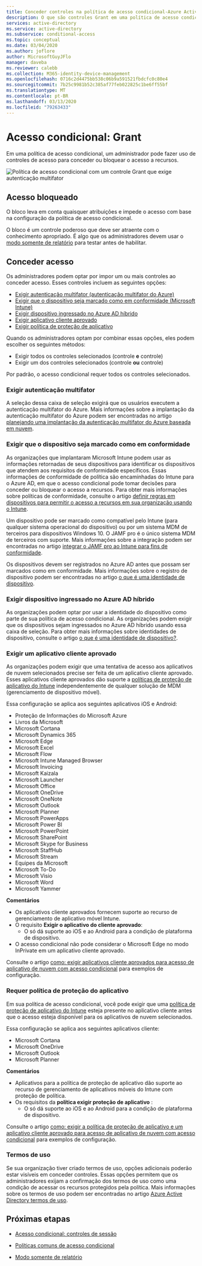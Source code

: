 ```yaml
---
title: Conceder controles na política de acesso condicional-Azure Active Directory
description: O que são controles Grant em uma política de acesso condicional do Azure AD
services: active-directory
ms.service: active-directory
ms.subservice: conditional-access
ms.topic: conceptual
ms.date: 03/04/2020
ms.author: joflore
author: MicrosoftGuyJFlo
manager: daveba
ms.reviewer: calebb
ms.collection: M365-identity-device-management
ms.openlocfilehash: 0716c2d4475bb538c06b9a591521fbdcfc0c80e4
ms.sourcegitcommit: 7b25c9981b52c385af77feb022825c1be6ff55bf
ms.translationtype: MT
ms.contentlocale: pt-BR
ms.lasthandoff: 03/13/2020
ms.locfileid: "79263433"
---
```

# <a name="conditional-access-grant"></a>Acesso condicional: Grant

Em uma política de acesso condicional, um administrador pode fazer uso de controles de acesso para conceder ou bloquear o acesso a recursos.

![Política de acesso condicional com um controle Grant que exige autenticação multifator](./media/concept-conditional-access-grant/conditional-access-grant.png)

## <a name="block-access"></a>Acesso bloqueado

O bloco leva em conta quaisquer atribuições e impede o acesso com base na configuração da política de acesso condicional.

O bloco é um controle poderoso que deve ser atraente com o conhecimento apropriado. É algo que os administradores devem usar o [modo somente de relatório](concept-conditional-access-report-only.md) para testar antes de habilitar.

## <a name="grant-access"></a>Conceder acesso

Os administradores podem optar por impor um ou mais controles ao conceder acesso. Esses controles incluem as seguintes opções: 

- [Exigir autenticação multifator (autenticação multifator do Azure)](../authentication/concept-mfa-howitworks.md)
- [Exigir que o dispositivo seja marcado como em conformidade (Microsoft Intune)](/intune/protect/device-compliance-get-started)
- [Exigir dispositivo ingressado no Azure AD híbrido](../devices/concept-azure-ad-join-hybrid.md)
- [Exigir aplicativo cliente aprovado](app-based-conditional-access.md)
- [Exigir política de proteção de aplicativo](app-protection-based-conditional-access.md)

Quando os administradores optam por combinar essas opções, eles podem escolher os seguintes métodos:

- Exigir todos os controles selecionados (controle **e** controle)
- Exigir um dos controles selecionados (controle **ou** controle)

Por padrão, o acesso condicional requer todos os controles selecionados.

### <a name="require-multi-factor-authentication"></a>Exigir autenticação multifator

A seleção dessa caixa de seleção exigirá que os usuários executem a autenticação multifator do Azure. Mais informações sobre a implantação da autenticação multifator do Azure podem ser encontradas no artigo [planejando uma implantação da autenticação multifator do Azure baseada em nuvem](../authentication/howto-mfa-getstarted.md).

### <a name="require-device-to-be-marked-as-compliant"></a>Exigir que o dispositivo seja marcado como em conformidade

As organizações que implantaram Microsoft Intune podem usar as informações retornadas de seus dispositivos para identificar os dispositivos que atendem aos requisitos de conformidade específicos. Essas informações de conformidade de política são encaminhadas do Intune para o Azure AD, em que o acesso condicional pode tomar decisões para conceder ou bloquear o acesso a recursos. Para obter mais informações sobre políticas de conformidade, consulte o artigo [definir regras em dispositivos para permitir o acesso a recursos em sua organização usando o Intune](/intune/protect/device-compliance-get-started).

Um dispositivo pode ser marcado como compatível pelo Intune (para qualquer sistema operacional do dispositivo) ou por um sistema MDM de terceiros para dispositivos Windows 10. O JAMF pro é o único sistema MDM de terceiros com suporte. Mais informações sobre a integração podem ser encontradas no artigo [integrar o JAMF pro ao Intune para fins de conformidade](/intune/protect/conditional-access-integrate-jamf).

Os dispositivos devem ser registrados no Azure AD antes que possam ser marcados como em conformidade. Mais informações sobre o registro de dispositivo podem ser encontradas no artigo [o que é uma identidade de dispositivo](../devices/overview.md).

### <a name="require-hybrid-azure-ad-joined-device"></a>Exigir dispositivo ingressado no Azure AD híbrido

As organizações podem optar por usar a identidade do dispositivo como parte de sua política de acesso condicional. As organizações podem exigir que os dispositivos sejam ingressados no Azure AD híbrido usando essa caixa de seleção. Para obter mais informações sobre identidades de dispositivo, consulte o artigo [o que é uma identidade de dispositivo?](../devices/overview.md).

### <a name="require-approved-client-app"></a>Exigir um aplicativo cliente aprovado

As organizações podem exigir que uma tentativa de acesso aos aplicativos de nuvem selecionados precise ser feita de um aplicativo cliente aprovado. Esses aplicativos cliente aprovados dão suporte a [políticas de proteção de aplicativo do Intune](/intune/app-protection-policy) independentemente de qualquer solução de MDM (gerenciamento de dispositivo móvel).

Essa configuração se aplica aos seguintes aplicativos iOS e Android:

- Proteção de Informações do Microsoft Azure
- Livros da Microsoft
- Microsoft Cortana
- Microsoft Dynamics 365
- Microsoft Edge
- Microsoft Excel
- Microsoft Flow
- Microsoft Intune Managed Browser
- Microsoft Invoicing
- Microsoft Kaizala
- Microsoft Launcher
- Microsoft Office
- Microsoft OneDrive
- Microsoft OneNote
- Microsoft Outlook
- Microsoft Planner
- Microsoft PowerApps
- Microsoft Power BI
- Microsoft PowerPoint
- Microsoft SharePoint
- Microsoft Skype for Business
- Microsoft StaffHub
- Microsoft Stream
- Equipes da Microsoft
- Microsoft To-Do
- Microsoft Visio
- Microsoft Word
- Microsoft Yammer

**Comentários**

- Os aplicativos cliente aprovados fornecem suporte ao recurso de gerenciamento de aplicativo móvel Intune.
- O requisito **Exigir o aplicativo do cliente aprovado**:
   - O só dá suporte ao iOS e ao Android para a condição de plataforma de dispositivo.
- O acesso condicional não pode considerar o Microsoft Edge no modo InPrivate em um aplicativo cliente aprovado.

Consulte o artigo [como: exigir aplicativos cliente aprovados para acesso de aplicativo de nuvem com acesso condicional](app-based-conditional-access.md) para exemplos de configuração.

### <a name="require-app-protection-policy"></a>Requer política de proteção do aplicativo

Em sua política de acesso condicional, você pode exigir que uma [política de proteção de aplicativo do Intune](/intune/app-protection-policy) esteja presente no aplicativo cliente antes que o acesso esteja disponível para os aplicativos de nuvem selecionados. 

Essa configuração se aplica aos seguintes aplicativos cliente:

- Microsoft Cortana
- Microsoft OneDrive
- Microsoft Outlook
- Microsoft Planner

**Comentários**

- Aplicativos para a política de proteção de aplicativo dão suporte ao recurso de gerenciamento de aplicativos móveis do Intune com proteção de política.
- Os requisitos da **política exigir proteção de aplicativo** :
    - O só dá suporte ao iOS e ao Android para a condição de plataforma de dispositivo.

Consulte o artigo [como: exigir a política de proteção de aplicativo e um aplicativo cliente aprovado para acesso de aplicativo de nuvem com acesso condicional](app-protection-based-conditional-access.md) para exemplos de configuração.

### <a name="terms-of-use"></a>Termos de uso

Se sua organização tiver criado termos de uso, opções adicionais poderão estar visíveis em conceder controles. Essas opções permitem que os administradores exijam a confirmação dos termos de uso como uma condição de acessar os recursos protegidos pela política. Mais informações sobre os termos de uso podem ser encontradas no artigo [Azure Active Directory termos de uso](terms-of-use.md).

## <a name="next-steps"></a>Próximas etapas

- [Acesso condicional: controles de sessão](concept-conditional-access-session.md)

- [Políticas comuns de acesso condicional](concept-conditional-access-policy-common.md)

- [Modo somente de relatório](concept-conditional-access-report-only.md)
